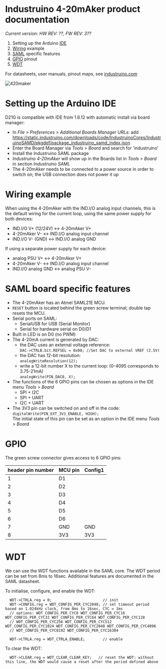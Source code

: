 # Industruino 4-20mAker product documentation

*Current version: HW REV: ??, FW REV: 3??*

1. Setting up the Arduino [IDE](#setting-up-the-arduino-ide)
2. [Wiring](#wiring-example) example
3. [SAML](#saml-board-specific-features) specific features
4. [GPIO](#gpio) pinout
5. [WDT](#wdt)

For datasheets, user manuals, pinout maps, see [industruino.com](https://industruino.com/page/techcentre)

![420maker](https://industruino.com/website/image/product.template/2_cd53b8d/image)

# Setting up the Arduino IDE

D21G is compatible with IDE from 1.6.12 with automatic install via board manager: 
* In *File > Preferences > Additional Boards Manager URLs:* add https://static.industruino.com/downloads/code/IndustruinoCores/IndustruinoSAMD/pkgdef/package_industruino_samd_index.json 
* Enter the Board Manager via *Tools > Board* and search for 'industruino'
* Install the Industruino SAML package
* *Industruino 4-20mAker* will show up in the Boards list in *Tools > Board* in section *Industruino SAML*
* The 4-20mAker needs to be connected to a power source in order to switch on; the USB connection does not power it up


# Wiring example

When using the 4-20mAker with the IND.I/O analog input channels, this is the default wiring for the current loop, using the same power supply for both devices:
* IND.I/O V+ (12/24V) <-> 4-20mAker V+
* 4-20mAker V- <-> IND.I/O analog input channel
* IND.I/O V- (GND) <-> IND.I/O analog GND

If using a separate power supply for each device:
* analog PSU V+ <-> 4-20mAker V+
* 4-20mAker V- <-> IND.I/O analog input channel
* IND.I/O analog GND <-> analog PSU V-


# SAML board specific features

* The 4-20mAker has an Atmel SAML21E MCU.
* `RESET` button is located behind the green screw terminal; double tap resets the MCU.
* Serial ports on SAML:
  * SerialUSB for USB (Serial Monitor)
  * Serial for hardware serial on D0/D1
* Built in LED is on D0 (no PWM)
* The 4-20mA current is generated by DAC:
  * the DAC uses an external voltage reference:   
  ```DAC->CTRLB.bit.REFSEL = 0x00; //Set DAC to external VREF (2.5V)```
  * the DAC has 12-bit resolution:   
  ```analogWriteResolution(12);```
  * write a 12-bit number X to the current loop: (0-4095 corresponds to 3.75-21mA)   
  ```analogWrite(PIN_DAC0, X);```
* The functions of the 6 GPIO pins can be chosen as options in the IDE menu *Tools > Board*
  * SPI + I2C
  * SPI + UART
  * I2C + UART
* The 3V3 pin can be switched on and off in the code:  
```digitalWrite(PIN_EXT_3V3_ENABLE, HIGH);```  
  The initial state of this pin can be set as an option in the IDE menu *Tools > Board*


# GPIO

The green screw connector gives access to 6 GPIO pins:

| header pin number	| MCU pin	| Config1 |
| --- | --- | --- | 
| 1	| D1	|  |
| 2	|	D2 |  |
| 3	| D3	|  |
| 4	| D4	|  |
| 5	| D5	|  |
| 6	| D6	|  |
| 7 | GND | GND | 
| 8 | 3V3 | 3V3 | 


# WDT

We can use the WDT functions available in the SAML core. The WDT period can be set from 8ms to 16sec. Additional features are documented in the SAML datasheet.

To initialise, configure, and enable the WDT:
```
  WDT->CTRLA.reg = 0;                       // init
  WDT->CONFIG.reg = WDT_CONFIG_PER_CYC2048; // set timeout period based on 1.024kHz clock, from 8ms to 16sec, CYC = 1ms
  // options: WDT_CONFIG_PER_CYC8 WDT_CONFIG_PER_CYC16 WDT_CONFIG_PER_CYC32 WDT_CONFIG_PER_CYC64 WDT_CONFIG_PER_CYC128
  // WDT_CONFIG_PER_CYC256 WDT_CONFIG_PER_CYC512 WDT_CONFIG_PER_CYC1024 WDT_CONFIG_PER_CYC2048 WDT_CONFIG_PER_CYC4096
  // WDT_CONFIG_PER_CYC8192 WDT_CONFIG_PER_CYC16384

  WDT->CTRLA.reg = WDT_CTRLA_ENABLE;        // enable
```
To clear the WDT:
```
  WDT->CLEAR.reg = WDT_CLEAR_CLEAR_KEY;   // reset the WDT: without this line, the WDT would cause a reset after the period defined above
```


